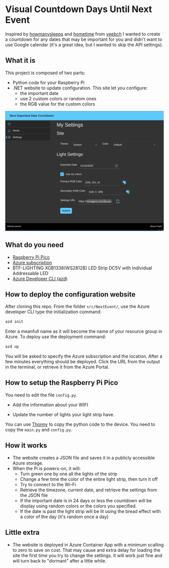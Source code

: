 # Visual Countdown Days Until Next Event

Inspired by [howmanysleeps](https://github.com/veebch/howmanysleeps) and [hometime](https://github.com/veebch/hometime) from [veebch](https://github.com/veebch) I wanted to create a countdown for any dates that may be important for you and didn't want to use Google calendar (it's a great idea, but I wanted to skip the API settings).

## What it is

This project is composed of two parts:
- Python code for your Raspberry Pi
- .NET website to update configuration. This site let you configure:
  - the important date
  - use 2 custom colors or random ones
  - the RGB value for the custom colors 

![screenshot of the configuration website](medias/blazor-website.png)

## What do you need

- [Raspberry Pi Pico](https://www.raspberrypi.com/products/raspberry-pi-pico/)
- [Azure subscription](portal.azure.com)
- BTF-LIGHTING XGB1338(WS2812B) LED Strip DC5V with Individual Addressable LED
- [Azure Developer CLI (azd)](https://learn.microsoft.com/azure/developer/azure-developer-cli)

## How to deploy the configuration website

After cloning this repo. From the folder `src/NextEvent/`, use the Azure developer CLI type the initialization command:

```bash
azd init
```

Enter a meanfull name as it will become the name of your resource group in Azure. To deploy use the deployment command:

```bash
azd up
```

You will be asked to specify the Azure subscription and the location. After a few minutes everything should be deployed. Click the URL from the output in the terminal, or retrieve it from the Azure Portal.

## How to setup the Raspberry Pi Pico

You need to edit the file `config.py`.

- Add the information about your WIFI 
<!-- - Update the URL where the settings are saved. That URL is available from the configuration website you just deployed. You can also retreive it from the Azure portal in the Azure storage blade -->
- Update the number of lights your light strip have.

You can use [Thonny](https://thonny.org/) to copy the python code to the device. You need to copy the `main.py` and `config.py`.

## How it works

- The website creates a JSON file and saves it in a publicly accessible Azure storage.
- When the Pi is powers-on, it will:
  - Turn green one by one all the lights of the strip
  - Change a few time the color of the entire light strip, then turn it off
  - Try to connect to the Wi-Fi
  - Retrieve the timezone, current date, and retrieve the settings from the JSON file
  - If the important date is in 24 days or less the countdown will be display using random colors or the colors you specified.
  - If the date is past the light strip will be lit using the bread effect with a color of the day (it's random once a day)


## Little extra

- The website is deployed in Azure Container App with a minimum scalling to zero to save on cost. That may cause and extra delay for loading the site the first time you try to change the settings. It will work just fine and will turn back to "dormant" after a little while.

